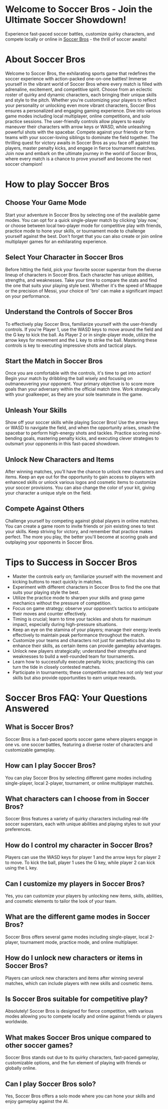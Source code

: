 # Welcome to Soccer Bros - Join the Ultimate Soccer Showdown!
Experience fast-paced soccer battles, customize quirky characters, and compete locally or online in [Soccer Bros](https://soccerbrosgame.com/) - the thrill of soccer awaits!

# About Soccer Bros
Welcome to Soccer Bros, the exhilarating sports game that redefines the soccer experience with action-packed one-on-one battles! Immerse yourself in the vibrant world of Soccer Bros where every match is filled with adrenaline, excitement, and competitive spirit. Choose from an eclectic roster of quirky and dynamic characters, each bringing their unique skills and style to the pitch. Whether you're customizing your players to reflect your personality or unlocking even more vibrant characters, Soccer Bros ensures a personalized and engaging gaming experience. Dive into various game modes including local multiplayer, online competitions, and solo practice sessions. The user-friendly controls allow players to easily maneuver their characters with arrow keys or WASD, while unleashing powerful shots with the spacebar. Compete against your friends or form teams with your soccer-loving siblings to dominate the field together. The thrilling quest for victory awaits in Soccer Bros as you face off against top players, master penalty kicks, and engage in fierce tournament matches. Join now and embark on the ultimate journey in the world of Soccer Bros, where every match is a chance to prove yourself and become the next soccer champion!

# How to play Soccer Bros
## Choose Your Game Mode
Start your adventure in Soccer Bros by selecting one of the available game modes. You can opt for a quick single-player match by clicking 'play now,' or choose between local two-player mode for competitive play with friends, practice mode to hone your skills, or tournament mode to challenge yourself against the best. Don't forget that you can also create or join online multiplayer games for an exhilarating experience.
## Select Your Character in Soccer Bros
Before hitting the field, pick your favorite soccer superstar from the diverse lineup of characters in Soccer Bros. Each character has unique abilities, strengths, and weaknesses. Take your time to compare the stats and find the one that suits your playing style best. Whether it's the speed of Mbappe or the precision of Messi, your choice of 'bro' can make a significant impact on your performance.
## Understand the Controls of Soccer Bros
To effectively play Soccer Bros, familiarize yourself with the user-friendly controls. If you're Player 1, use the WASD keys to move around the field and the G key to kick the ball. As Player 2 or in single-player mode, utilize the arrow keys for movement and the L key to strike the ball. Mastering these controls is key to executing impressive shots and tactical plays.
## Start the Match in Soccer Bros
Once you are comfortable with the controls, it's time to get into action! Begin your match by dribbling the ball wisely and focusing on outmaneuvering your opponent. Your primary objective is to score more goals than your adversary within the official match time. Work strategically with your goalkeeper, as they are your sole teammate in the game.
## Unleash Your Skills
Show off your soccer skills while playing Soccer Bros! Use the arrow keys or WASD to navigate the field, and when the opportunity arises, smash the spacebar to perform high-energy shots and tackles. Practice scoring mind-bending goals, mastering penalty kicks, and executing clever strategies to outsmart your opponents in this fast-paced showdown.
## Unlock New Characters and Items
After winning matches, you’ll have the chance to unlock new characters and items. Keep an eye out for the opportunity to gain access to players with enhanced skills or unlock various logos and cosmetic items to customize your soccer provisions. You can also change the color of your kit, giving your character a unique style on the field.
## Compete Against Others
Challenge yourself by competing against global players in online matches. You can create a game room to invite friends or join existing ones to test your skills. Keep striving for victory, and remember that practice makes perfect. The more you play, the better you'll become at scoring goals and outplaying your opponents in Soccer Bros.
# Tips to Success in Soccer Bros
* Master the controls early on; familiarize yourself with the movement and kicking buttons to react quickly in matches.
* Experiment with different characters in Soccer Bros to find the one that suits your playing style the best.
* Utilize the practice mode to sharpen your skills and grasp game mechanics without the pressure of competition.
* Focus on game strategy; observe your opponent’s tactics to anticipate their moves and counter effectively.
* Timing is crucial; learn to time your tackles and shots for maximum impact, especially during high-pressure situations.
* Keep an eye on the stamina of your players; manage their energy levels effectively to maintain peak performance throughout the match.
* Customize your teams and characters not just for aesthetics but also to enhance their skills, as certain items can provide gameplay advantages.
* Unlock new players strategically; understand their strengths and weaknesses to build a well-rounded team for tournaments.
* Learn how to successfully execute penalty kicks; practicing this can turn the tide in closely contested matches.
* Participate in tournaments; these competitive matches not only test your skills but also provide opportunities to earn unique rewards.
# Soccer Bros FAQ: Your Questions Answered
## What is Soccer Bros?
Soccer Bros is a fast-paced sports soccer game where players engage in one vs. one soccer battles, featuring a diverse roster of characters and customizable gameplay.

## How can I play Soccer Bros?
You can play Soccer Bros by selecting different game modes including single-player, local 2-player, tournament, or online multiplayer matches.

## What characters can I choose from in Soccer Bros?
Soccer Bros features a variety of quirky characters including real-life soccer superstars, each with unique abilities and playing styles to suit your preferences.

## How do I control my character in Soccer Bros?
Players can use the WASD keys for player 1 and the arrow keys for player 2 to move. To kick the ball, player 1 uses the G key, while player 2 can kick using the L key.

## Can I customize my players in Soccer Bros?
Yes, you can customize your players by unlocking new items, skills, abilities, and cosmetic elements to tailor the look of your team.

## What are the different game modes in Soccer Bros?
Soccer Bros offers several game modes including single-player, local 2-player, tournament mode, practice mode, and online multiplayer.

## How do I unlock new characters or items in Soccer Bros?
Players can unlock new characters and items after winning several matches, which can include players with new skills and cosmetic items.

## Is Soccer Bros suitable for competitive play?
Absolutely! Soccer Bros is designed for fierce competition, with various modes allowing you to compete locally and online against friends or players worldwide.

## What makes Soccer Bros unique compared to other soccer games?
Soccer Bros stands out due to its quirky characters, fast-paced gameplay, customizable options, and the fun element of playing with friends or globally online.

## Can I play Soccer Bros solo?
Yes, Soccer Bros offers a solo mode where you can hone your skills and enjoy gameplay against the AI.
